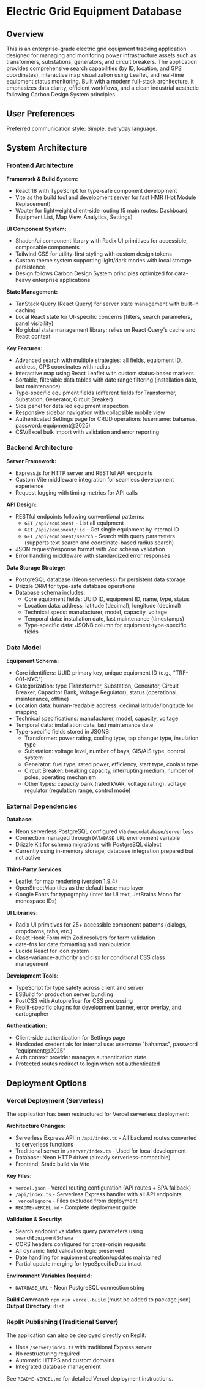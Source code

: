 # Electric Grid Equipment Database

## Overview

This is an enterprise-grade electric grid equipment tracking application designed for managing and monitoring power infrastructure assets such as transformers, substations, generators, and circuit breakers. The application provides comprehensive search capabilities (by ID, location, and GPS coordinates), interactive map visualization using Leaflet, and real-time equipment status monitoring. Built with a modern full-stack architecture, it emphasizes data clarity, efficient workflows, and a clean industrial aesthetic following Carbon Design System principles.

## User Preferences

Preferred communication style: Simple, everyday language.

## System Architecture

### Frontend Architecture

**Framework & Build System:**
- React 18 with TypeScript for type-safe component development
- Vite as the build tool and development server for fast HMR (Hot Module Replacement)
- Wouter for lightweight client-side routing (5 main routes: Dashboard, Equipment List, Map View, Analytics, Settings)

**UI Component System:**
- Shadcn/ui component library with Radix UI primitives for accessible, composable components
- Tailwind CSS for utility-first styling with custom design tokens
- Custom theme system supporting light/dark modes with local storage persistence
- Design follows Carbon Design System principles optimized for data-heavy enterprise applications

**State Management:**
- TanStack Query (React Query) for server state management with built-in caching
- Local React state for UI-specific concerns (filters, search parameters, panel visibility)
- No global state management library; relies on React Query's cache and React context

**Key Features:**
- Advanced search with multiple strategies: all fields, equipment ID, address, GPS coordinates with radius
- Interactive map using React Leaflet with custom status-based markers
- Sortable, filterable data tables with date range filtering (installation date, last maintenance)
- Type-specific equipment fields (different fields for Transformer, Substation, Generator, Circuit Breaker)
- Side panel for detailed equipment inspection
- Responsive sidebar navigation with collapsible mobile view
- Authenticated Settings page for CRUD operations (username: bahamas, password: equipment@2025)
- CSV/Excel bulk import with validation and error reporting

### Backend Architecture

**Server Framework:**
- Express.js for HTTP server and RESTful API endpoints
- Custom Vite middleware integration for seamless development experience
- Request logging with timing metrics for API calls

**API Design:**
- RESTful endpoints following conventional patterns:
  - `GET /api/equipment` - List all equipment
  - `GET /api/equipment/:id` - Get single equipment by internal ID
  - `GET /api/equipment/search` - Search with query parameters (supports text search and coordinate-based radius search)
- JSON request/response format with Zod schema validation
- Error handling middleware with standardized error responses

**Data Storage Strategy:**
- PostgreSQL database (Neon serverless) for persistent data storage
- Drizzle ORM for type-safe database operations
- Database schema includes:
  - Core equipment fields: UUID ID, equipment ID, name, type, status
  - Location data: address, latitude (decimal), longitude (decimal)
  - Technical specs: manufacturer, model, capacity, voltage
  - Temporal data: installation date, last maintenance (timestamps)
  - Type-specific data: JSONB column for equipment-type-specific fields

### Data Model

**Equipment Schema:**
- Core identifiers: UUID primary key, unique equipment ID (e.g., "TRF-001-NYC")
- Categorization: type (Transformer, Substation, Generator, Circuit Breaker, Capacitor Bank, Voltage Regulator), status (operational, maintenance, offline)
- Location data: human-readable address, decimal latitude/longitude for mapping
- Technical specifications: manufacturer, model, capacity, voltage
- Temporal data: installation date, last maintenance date
- Type-specific fields stored in JSONB:
  - Transformer: power rating, cooling type, tap changer type, insulation type
  - Substation: voltage level, number of bays, GIS/AIS type, control system
  - Generator: fuel type, rated power, efficiency, start type, coolant type
  - Circuit Breaker: breaking capacity, interrupting medium, number of poles, operating mechanism
  - Other types: capacity bank (rated kVAR, voltage rating), voltage regulator (regulation range, control mode)

### External Dependencies

**Database:**
- Neon serverless PostgreSQL configured via `@neondatabase/serverless`
- Connection managed through `DATABASE_URL` environment variable
- Drizzle Kit for schema migrations with PostgreSQL dialect
- Currently using in-memory storage; database integration prepared but not active

**Third-Party Services:**
- Leaflet for map rendering (version 1.9.4)
- OpenStreetMap tiles as the default base map layer
- Google Fonts for typography (Inter for UI text, JetBrains Mono for monospace IDs)

**UI Libraries:**
- Radix UI primitives for 25+ accessible component patterns (dialogs, dropdowns, tabs, etc.)
- React Hook Form with Zod resolvers for form validation
- date-fns for date formatting and manipulation
- Lucide React for icon system
- class-variance-authority and clsx for conditional CSS class management

**Development Tools:**
- TypeScript for type safety across client and server
- ESBuild for production server bundling
- PostCSS with Autoprefixer for CSS processing
- Replit-specific plugins for development banner, error overlay, and cartographer

**Authentication:**
- Client-side authentication for Settings page
- Hardcoded credentials for internal use: username "bahamas", password "equipment@2025"
- Auth context provider manages authentication state
- Protected routes redirect to login when not authenticated

## Deployment Options

### Vercel Deployment (Serverless)

The application has been restructured for Vercel serverless deployment:

**Architecture Changes:**
- Serverless Express API in `/api/index.ts` - All backend routes converted to serverless functions
- Traditional server in `/server/index.ts` - Used for local development
- Database: Neon HTTP driver (already serverless-compatible)
- Frontend: Static build via Vite

**Key Files:**
- `vercel.json` - Vercel routing configuration (API routes + SPA fallback)
- `/api/index.ts` - Serverless Express handler with all API endpoints
- `.vercelignore` - Files excluded from deployment
- `README-VERCEL.md` - Complete deployment guide

**Validation & Security:**
- Search endpoint validates query parameters using `searchEquipmentSchema`
- CORS headers configured for cross-origin requests
- All dynamic field validation logic preserved
- Date handling for equipment creation/updates maintained
- Partial update merging for typeSpecificData intact

**Environment Variables Required:**
- `DATABASE_URL` - Neon PostgreSQL connection string

**Build Command:** `npm run vercel-build` (must be added to package.json)
**Output Directory:** `dist`

### Replit Publishing (Traditional Server)

The application can also be deployed directly on Replit:
- Uses `/server/index.ts` with traditional Express server
- No restructuring required
- Automatic HTTPS and custom domains
- Integrated database management

See `README-VERCEL.md` for detailed Vercel deployment instructions.